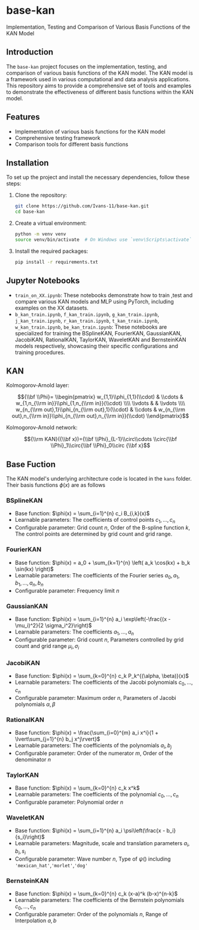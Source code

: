 # base-kan

Implementation, Testing and Comparison of Various Basis Functions of the KAN Model

## Introduction

The `base-kan` project focuses on the implementation, testing, and comparison of various basis functions of the KAN model. The KAN model is a framework used in various computational and data analysis applications. This repository aims to provide a comprehensive set of tools and examples to demonstrate the effectiveness of different basis functions within the KAN model.

## Features

- Implementation of various basis functions for the KAN model
- Comprehensive testing framework
- Comparison tools for different basis functions

## Installation

To set up the project and install the necessary dependencies, follow these steps:

1. Clone the repository:
   ```sh
   git clone https://github.com/Ivans-11/base-kan.git
   cd base-kan
   ```

2. Create a virtual environment:
   ```sh
   python -m venv venv
   source venv/bin/activate  # On Windows use `venv\Scripts\activate`
   ```

3. Install the required packages:
   ```sh
   pip install -r requirements.txt
   ```

## Jupyter Notebooks

- `train_on_XX.ipynb`: These notebooks demonstrate how to train ,test and compare various KAN models and MLP using PyTorch, including examples on the XX datasets.
- `b_kan_train.ipynb`, `f_kan_train.ipynb`, `g_kan_train.ipynb`, `j_kan_train.ipynb`, `r_kan_train.ipynb`, `t_kan_train.ipynb`, `w_kan_train.ipynb`, `be_kan_train.ipynb`: These notebooks are specialized for training the BSplineKAN, FourierKAN, GaussianKAN, JacobiKAN, RationalKAN, TaylorKAN, WaveletKAN and BernsteinKAN models respectively, showcasing their specific configurations and training procedures.

## KAN

Kolmogorov-Arnold layer:

$${\\bf \\Phi}= \\begin{pmatrix} w_{1,1}\\phi_{1,1}(\\cdot) & \\cdots & w_{1,n_{\\rm in}}\\phi_{1,n_{\\rm in}}(\\cdot) \\\\ \\vdots & & \\vdots \\\\ w_{n_{\\rm out},1}\\phi_{n_{\\rm out},1}(\\cdot) & \\cdots & w_{n_{\\rm out},n_{\\rm in}}\\phi_{n_{\\rm out},n_{\\rm in}}(\\cdot) \\end{pmatrix}$$

Kolmogorov-Arnold network:

$${\\rm KAN}({\\bf x})={\\bf \\Phi}_{L-1}\\circ\\cdots \\circ{\\bf \\Phi}_1\\circ{\\bf \\Phi}_0\\circ {\\bf x}$$

## Base Fuction

The KAN model's underlying architecture code is located in the `kans` folder. Their basis functions $\phi(x)$ are as follows

### BSplineKAN
- Base function: $\phi(x) = \sum_{i=1}^{n} c_i B_{i,k}(x)$
- Learnable parameters: The coefficients of control points $c_1 ,..., c_n$
- Configurable parameter: Grid count $n$, Order of the B-spline function $k$, The control points are determined by grid count and grid range.

### FourierKAN
- Base function: $\phi(x) = a_0 + \sum_{k=1}^{n} \left( a_k \cos(kx) + b_k \sin(kx) \right)$
- Learnable parameters: The coefficients of the Fourier series $a_0, a_1, b_1 ,..., a_n, b_n$
- Configurable parameter: Frequency limit $n$

### GaussianKAN
- Base function: $\phi(x) = \sum_{i=1}^{n} a_i \exp\left(-\frac{(x - \mu_i)^2}{2 \sigma_i^2}\right)$
- Learnable parameters: The coefficients $a_1,..., a_n$
- Configurable parameter: Grid count $n$, Parameters controlled by grid count and grid range $\mu_i,\sigma_i$

### JacobiKAN
- Base function: $\phi(x) = \sum_{k=0}^{n} c_k P_k^{(\alpha, \beta)}(x)$
- Learnable parameters: The coefficients of the Jacobi polynomials $c_0 ,..., c_n$
- Configurable parameter: Maximum order $n$, Parameters of Jacobi polynomials $\alpha, \beta$

### RationalKAN
- Base function: $\phi(x) = \frac{\sum_{i=0}^{m} a_i x^i}{1 + \lvert\sum_{j=1}^{n} b_j x^j\rvert}$
- Learnable parameters: The coefficients of the polynomials $a_i, b_j$
- Configurable parameter: Order of the numerator $m$, Order of the denominator $n$

### TaylorKAN
- Base function: $\phi(x) = \sum_{k=0}^{n} c_k x^k$
- Learnable parameters: The coefficients of the polynomial $c_0 ,..., c_n$
- Configurable parameter: Polynomial order $n$

### WaveletKAN
- Base function: $\phi(x) = \sum_{i=1}^{n} a_i \psi\left(\frac{x - b_i}{s_i}\right)$
- Learnable parameters: Magnitude, scale and translation parameters $a_i, b_i, s_i$
- Configurable parameter: Wave number $n$, Type of $\psi()$ including `'mexican_hat'`,`'morlet'`,`'dog'`

### BernsteinKAN
- Base function: $\phi(x) = \sum_{k=0}^{n} c_k (x-a)^k (b-x)^{n-k}$
- Learnable parameters: The coefficients of the Bernstein polynomials $c_0 ,..., c_n$
- Configurable parameter:  Order of the polynomials $n$, Range of Interpolation $a, b$